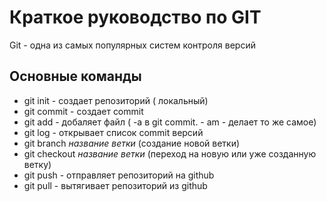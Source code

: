 # Краткое руководство по GIT
 Git - одна из самых популярных систем контроля версий

## Основные команды
* git init - создает репозиторий ( локальный)
* git commit - создает commit
* git add - добаляет файл ( -a в git commit. - am - делает то же самое)
* git log  - открывает список commit версий
* git branch _название ветки_ (создание новой ветки)
* git checkout _название ветки_ (переход на новую или уже созданную ветку)
* git push - отправляет репозиторий на github
* git pull - вытягивает репозиторий из github